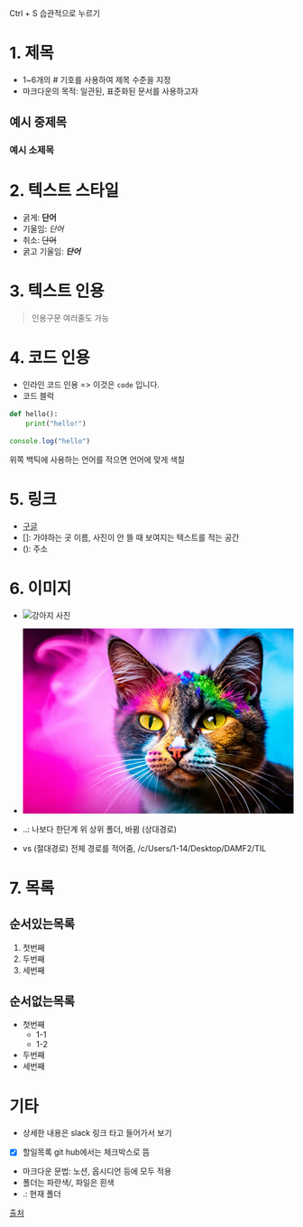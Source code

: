 Ctrl + S 습관적으로 누르기

# 1. 제목

- 1~6개의 # 기호를 사용하여 제목 수준을 지정
- 마크다운의 목적: 일관된, 표준화된 문서를 사용하고자

## 예시 중제목
### 예시 소제목

# 2. 텍스트 스타일

- 굵게: **단어**
- 기울임: *단어*
- 취소: ~~단어~~
- 굵고 기울임: ***단어***

# 3. 텍스트 인용

> 인용구문
> 여러줄도 가능

# 4. 코드 인용

- 인라인 코드 인용 => 이것은 `code` 입니다.
- 코드 블럭
```python
def hello():
    print("hello!")
```

```javascript
console.log("hello")
```
위쪽 백틱에 사용하는 언어를 적으면 언어에 맞게 색칠

# 5. 링크

- [구글](https://google.com)
- []: 가야하는 곳 이름, 사진이 안 뜰 때 보여지는 텍스트를 적는 공간
- (): 주소

# 6. 이미지

- ![강아지 사진](https://image.utoimage.com/preview/cp872722/2022/12/202212008462_500.jpg)
- ![고양이](../assets/cat.jpg)

- ..: 나보다 한단계 위 상위 폴더, 바뀜 (상대경로)
- vs (절대경로) 전체 경로를 적어줌, /c/Users/1-14/Desktop/DAMF2/TIL

# 7. 목록

## 순서있는목록

1. 첫번째
2. 두번째
3. 세번째

## 순서없는목록

- 첫번째
    - 1-1
    - 1-2
- 두번째
- 세번째

# 기타

- 상세한 내용은 slack 링크 타고 들어가서 보기
- [x] 할일목록
    git hub에서는 체크박스로 뜸
- 마크다운 문법: 노션, 옵시디언 등에 모두 적용
- 폴더는 파란색/, 파일은 흰색
- .: 현재 폴더

[출처](https://docs.github.com/ko/get-started/writing-on-github/getting-started-with-writing-and-formatting-on-github/basic-writing-and-formatting-syntax)